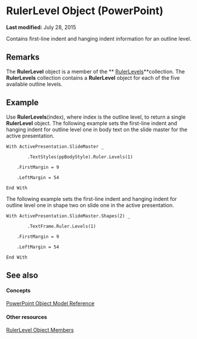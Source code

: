 
# RulerLevel Object (PowerPoint)

 **Last modified:** July 28, 2015

Contains first-line indent and hanging indent information for an outline level. 

## Remarks

The  **RulerLevel** object is a member of the ** [RulerLevels](890f4bee-c48a-be48-2cac-b73736a5bdf0.md)**collection. The  **RulerLevels** collection contains a **RulerLevel** object for each of the five available outline levels.


## Example

Use  **RulerLevels**(index), where index is the outline level, to return a single  **RulerLevel** object. The following example sets the first-line indent and hanging indent for outline level one in body text on the slide master for the active presentation.


```
With ActivePresentation.SlideMaster _

        .TextStyles(ppBodyStyle).Ruler.Levels(1)

    .FirstMargin = 9

    .LeftMargin = 54

End With
```

The following example sets the first-line indent and hanging indent for outline level one in shape two on slide one in the active presentation.




```
With ActivePresentation.SlideMaster.Shapes(2) _

        .TextFrame.Ruler.Levels(1)

    .FirstMargin = 9

    .LeftMargin = 54

End With
```


## See also


#### Concepts


 [PowerPoint Object Model Reference](00acd64a-5896-0459-39af-98df2849849e.md)
#### Other resources


 [RulerLevel Object Members](150edc15-d00a-d119-3667-ad3742450f61.md)
